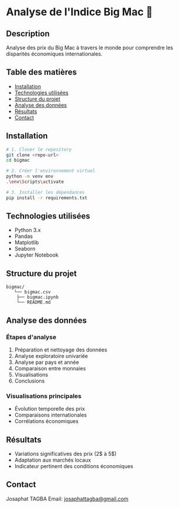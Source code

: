 # Analyse de l'Indice Big Mac 🍔

## Description
Analyse des prix du Big Mac à travers le monde pour comprendre les disparités économiques internationales.

## Table des matières
- [Installation](#installation)
- [Technologies utilisées](#technologies-utilisées)
- [Structure du projet](#structure-du-projet)
- [Analyse des données](#analyse-des-données)
- [Résultats](#résultats)
- [Contact](#contact)

## Installation
```bash
# 1. Cloner le repository
git clone <repo-url>
cd bigmac

# 2. Créer l'environnement virtuel
python -m venv env
.\env\Scripts\activate

# 3. Installer les dépendances
pip install -r requirements.txt
```

## Technologies utilisées
- Python 3.x
- Pandas
- Matplotlib
- Seaborn
- Jupyter Notebook

## Structure du projet
```
bigmac/
   └── bigmac.csv
	├── bigmac.ipynb
	└── README.md
```

## Analyse des données

### Étapes d'analyse
1. Préparation et nettoyage des données
2. Analyse exploratoire univariée
3. Analyse par pays et année
4. Comparaison entre monnaies
5. Visualisations
6. Conclusions

### Visualisations principales
- Évolution temporelle des prix
- Comparaisons internationales
- Corrélations économiques

## Résultats
- Variations significatives des prix (2$ à 5$)
- Adaptation aux marchés locaux
- Indicateur pertinent des conditions économiques

## Contact
Josaphat TAGBA
Email: josaphattagba@gmail.com